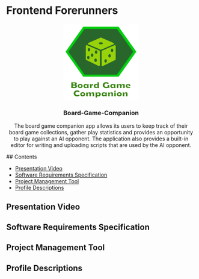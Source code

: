 # Frontend Forerunners

<p align="center">
  <a href="https://getbootstrap.com/">
    <img src="apps/client/src/assets/images/logo.png?raw=true" alt="Bootstrap logo" width="200" height="200">
  </a>
</p>

<h3 align="center">Board-Game-Companion</h3>

<p align="center">
The board game companion app allows its users to keep track of their board game collections, gather play statistics and provides an opportunity to play against an AI opponent. The application also provides a built-in editor for writing and uploading scripts that are used by the AI opponent. 
</p>
## Contents

- [Presentation Video](#demo-videos)
- [Software Requirements Specification](#software-requirements-specification)
- [Project Management Tool](#project-management)
- [Profile Descriptions](#profiles)


## Presentation Video

## Software Requirements Specification

## Project Management Tool

## Profile Descriptions
